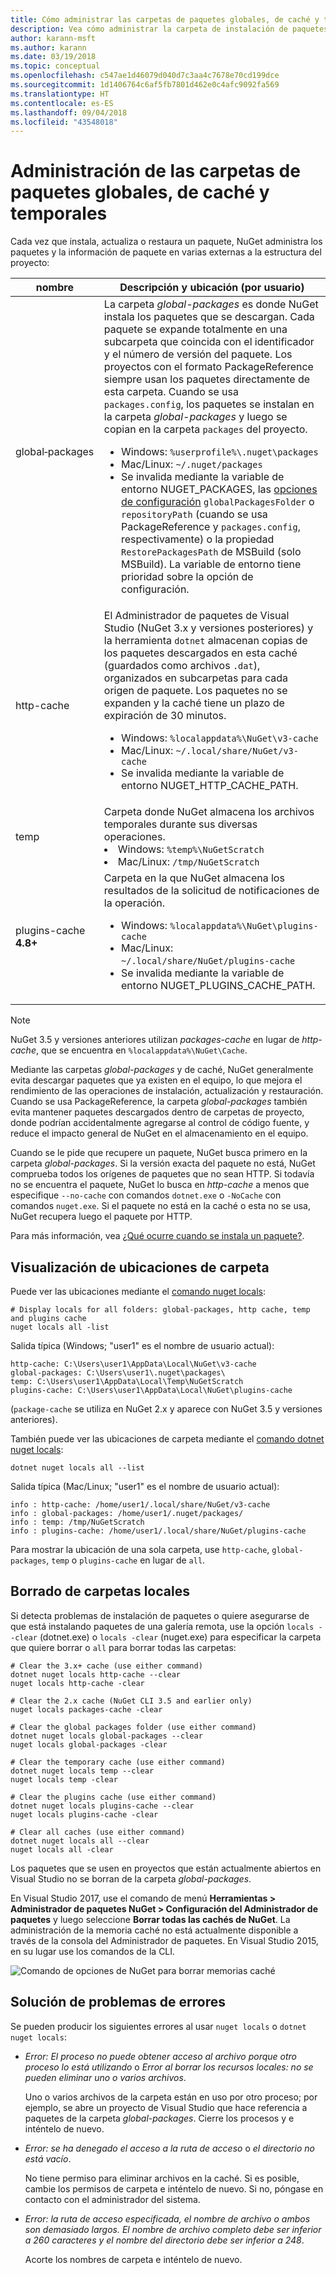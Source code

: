```yaml
---
title: Cómo administrar las carpetas de paquetes globales, de caché y temporales en NuGet
description: Vea cómo administrar la carpeta de instalación de paquetes globales, la caché de paquetes y las carpetas temporales que existen en un equipo, que se utilizan al instalar, restaurar y actualizar paquetes.
author: karann-msft
ms.author: karann
ms.date: 03/19/2018
ms.topic: conceptual
ms.openlocfilehash: c547ae1d46079d040d7c3aa4c7678e70cd199dce
ms.sourcegitcommit: 1d1406764c6af5fb7801d462e0c4afc9092fa569
ms.translationtype: HT
ms.contentlocale: es-ES
ms.lasthandoff: 09/04/2018
ms.locfileid: "43548018"
---
```

# <a name="managing-the-global-packages-cache-and-temp-folders"></a>Administración de las carpetas de paquetes globales, de caché y temporales

Cada vez que instala, actualiza o restaura un paquete, NuGet administra los paquetes y la información de paquete en varias externas a la estructura del proyecto:

| nombre | Descripción y ubicación (por usuario)|
| --- | --- |
| global‑packages | La carpeta *global-packages* es donde NuGet instala los paquetes que se descargan. Cada paquete se expande totalmente en una subcarpeta que coincida con el identificador y el número de versión del paquete. Los proyectos con el formato PackageReference siempre usan los paquetes directamente de esta carpeta. Cuando se usa `packages.config`, los paquetes se instalan en la carpeta *global-packages* y luego se copian en la carpeta `packages` del proyecto.<br/><ul><li>Windows: `%userprofile%\.nuget\packages`</li><li>Mac/Linux: `~/.nuget/packages`</li><li>Se invalida mediante la variable de entorno NUGET_PACKAGES, las [opciones de configuración](../reference/nuget-config-file.md#config-section) `globalPackagesFolder` o `repositoryPath` (cuando se usa PackageReference y `packages.config`, respectivamente) o la propiedad `RestorePackagesPath` de MSBuild (solo MSBuild). La variable de entorno tiene prioridad sobre la opción de configuración.</li></ul> |
| http-cache | El Administrador de paquetes de Visual Studio (NuGet 3.x y versiones posteriores) y la herramienta `dotnet` almacenan copias de los paquetes descargados en esta caché (guardados como archivos `.dat`), organizados en subcarpetas para cada origen de paquete. Los paquetes no se expanden y la caché tiene un plazo de expiración de 30 minutos.<br/><ul><li>Windows: `%localappdata%\NuGet\v3-cache`</li><li>Mac/Linux: `~/.local/share/NuGet/v3-cache`</li><li>Se invalida mediante la variable de entorno NUGET_HTTP_CACHE_PATH.</li></ul> |
| temp | Carpeta donde NuGet almacena los archivos temporales durante sus diversas operaciones.<br/><li>Windows: `%temp%\NuGetScratch`</li><li>Mac/Linux: `/tmp/NuGetScratch`</li></ul> |
| plugins-cache **4.8+** | Carpeta en la que NuGet almacena los resultados de la solicitud de notificaciones de la operación.<br/><ul><li>Windows: `%localappdata%\NuGet\plugins-cache`</li><li>Mac/Linux: `~/.local/share/NuGet/plugins-cache`</li><li>Se invalida mediante la variable de entorno NUGET_PLUGINS_CACHE_PATH.</li></ul> |

> [!Note]
> NuGet 3.5 y versiones anteriores utilizan *packages-cache* en lugar de *http-cache*, que se encuentra en `%localappdata%\NuGet\Cache`.

Mediante las carpetas *global-packages* y de caché, NuGet generalmente evita descargar paquetes que ya existen en el equipo, lo que mejora el rendimiento de las operaciones de instalación, actualización y restauración. Cuando se usa PackageReference, la carpeta *global-packages* también evita mantener paquetes descargados dentro de carpetas de proyecto, donde podrían accidentalmente agregarse al control de código fuente, y reduce el impacto general de NuGet en el almacenamiento en el equipo.

Cuando se le pide que recupere un paquete, NuGet busca primero en la carpeta *global-packages*. Si la versión exacta del paquete no está, NuGet comprueba todos los orígenes de paquetes que no sean HTTP. Si todavía no se encuentra el paquete, NuGet lo busca en *http-cache* a menos que especifique `--no-cache` con comandos `dotnet.exe` o `-NoCache` con comandos `nuget.exe`. Si el paquete no está en la caché o esta no se usa, NuGet recupera luego el paquete por HTTP.

Para más información, vea [¿Qué ocurre cuando se instala un paquete?](ways-to-install-a-package.md#what-happens-when-a-package-is-installed).

## <a name="viewing-folder-locations"></a>Visualización de ubicaciones de carpeta

Puede ver las ubicaciones mediante el [comando nuget locals](../tools/cli-ref-locals.md):

```cli
# Display locals for all folders: global-packages, http cache, temp and plugins cache
nuget locals all -list
```

Salida típica (Windows; "user1" es el nombre de usuario actual):

```output
http-cache: C:\Users\user1\AppData\Local\NuGet\v3-cache
global-packages: C:\Users\user1\.nuget\packages\
temp: C:\Users\user1\AppData\Local\Temp\NuGetScratch
plugins-cache: C:\Users\user1\AppData\Local\NuGet\plugins-cache
```

(`package-cache` se utiliza en NuGet 2.x y aparece con NuGet 3.5 y versiones anteriores).

También puede ver las ubicaciones de carpeta mediante el [comando dotnet nuget locals](/dotnet/core/tools/dotnet-nuget-locals):

```cli
dotnet nuget locals all --list
```

Salida típica (Mac/Linux; "user1" es el nombre de usuario actual):

```output
info : http-cache: /home/user1/.local/share/NuGet/v3-cache
info : global-packages: /home/user1/.nuget/packages/
info : temp: /tmp/NuGetScratch
info : plugins-cache: /home/user1/.local/share/NuGet/plugins-cache
```

Para mostrar la ubicación de una sola carpeta, use `http-cache`, `global-packages`, `temp` o `plugins-cache` en lugar de `all`.

## <a name="clearing-local-folders"></a>Borrado de carpetas locales

Si detecta problemas de instalación de paquetes o quiere asegurarse de que está instalando paquetes de una galería remota, use la opción `locals --clear` (dotnet.exe) o `locals -clear` (nuget.exe) para especificar la carpeta que quiere borrar o `all` para borrar todas las carpetas:

```cli
# Clear the 3.x+ cache (use either command)
dotnet nuget locals http-cache --clear
nuget locals http-cache -clear

# Clear the 2.x cache (NuGet CLI 3.5 and earlier only)
nuget locals packages-cache -clear

# Clear the global packages folder (use either command)
dotnet nuget locals global-packages --clear
nuget locals global-packages -clear

# Clear the temporary cache (use either command)
dotnet nuget locals temp --clear
nuget locals temp -clear

# Clear the plugins cache (use either command)
dotnet nuget locals plugins-cache --clear
nuget locals plugins-cache -clear

# Clear all caches (use either command)
dotnet nuget locals all --clear
nuget locals all -clear
```

Los paquetes que se usen en proyectos que están actualmente abiertos en Visual Studio no se borran de la carpeta *global-packages*.

En Visual Studio 2017, use el comando de menú **Herramientas > Administrador de paquetes NuGet > Configuración del Administrador de paquetes** y luego seleccione **Borrar todas las cachés de NuGet**. La administración de la memoria caché no está actualmente disponible a través de la consola del Administrador de paquetes. En Visual Studio 2015, en su lugar use los comandos de la CLI.

![Comando de opciones de NuGet para borrar memorias caché](media/options-clear-caches.png)

## <a name="troubleshooting-errors"></a>Solución de problemas de errores

Se pueden producir los siguientes errores al usar `nuget locals` o `dotnet nuget locals`:

- *Error: El proceso no puede obtener acceso al archivo porque otro proceso <package> lo está utilizando* o *Error al borrar los recursos locales: no se pueden eliminar uno o varios archivos*.

    Uno o varios archivos de la carpeta están en uso por otro proceso; por ejemplo, se abre un proyecto de Visual Studio que hace referencia a paquetes de la carpeta *global-packages*. Cierre los procesos y e inténtelo de nuevo.

- *Error: se ha denegado el acceso a la ruta de acceso <path>* o *el directorio no está vacío*.

    No tiene permiso para eliminar archivos en la caché. Si es posible, cambie los permisos de carpeta e inténtelo de nuevo. Si no, póngase en contacto con el administrador del sistema.

- *Error: la ruta de acceso especificada, el nombre de archivo o ambos son demasiado largos. El nombre de archivo completo debe ser inferior a 260 caracteres y el nombre del directorio debe ser inferior a 248*.

    Acorte los nombres de carpeta e inténtelo de nuevo.
